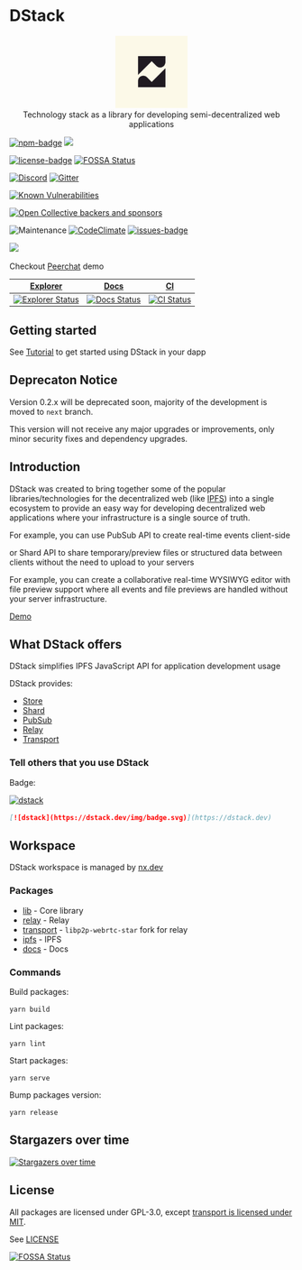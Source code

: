# DStack

<p align="center">
  <img alt="logo" width="128" src="./docs/static/img/logo.svg" />
  <br />
  Technology stack as a library for developing semi-decentralized web applications
</p>

[![npm-badge]][npm] ![](https://badgen.net/npm/types/@dstack-js/lib)

[![license-badge]][license] [![FOSSA Status][fossa-badge]][fossa]

[![Discord][discord-badge]][discord] [![Gitter](https://badges.gitter.im/dstack-chat/community.svg)](https://gitter.im/dstack-chat/community?utm_source=badge&utm_medium=badge&utm_campaign=pr-badge&utm_content=body_badge)

[![Known Vulnerabilities](https://snyk.io/test/github/dstack-js/dstack/badge.svg)](https://snyk.io/test/github/dstack-js/dstack)

[![Open Collective backers and sponsors](https://img.shields.io/opencollective/all/dstack)](https://opencollective.com/dstack)

![Maintenance](https://img.shields.io/maintenance/yes/2022) [![CodeClimate](https://api.codeclimate.com/v1/badges/79ea2d56c8d646635e7e/maintainability)](https://codeclimate.com/github/dstack-js/dstack/maintainability) [![issues-badge]][issues]

<a href="https://www.buymeacoffee.com/0x77dev"><img src="https://img.buymeacoffee.com/button-api/?text=Support Development&emoji=💸&slug=0x77dev&button_colour=000000&font_colour=ffffff&font_family=Lato&outline_colour=ffffff&coffee_colour=FFDD00" /></a>

Checkout [Peerchat](https://dstack.dev/blog/peerchat) demo

| [Explorer][explorer]                                   | [Docs][docs]                               | [CI][ci]                     |
| ------------------------------------------------------ | ------------------------------------------ | ---------------------------- |
| [![Explorer Status][explorer-badge]][explorer-deploys] | [![Docs Status][docs-badge]][docs-deploys] | [![CI Status][ci-badge]][ci] |

## Getting started

See [Tutorial](https://dstack.dev/docs/intro) to get started using DStack in your dapp

## Deprecaton Notice
Version 0.2.x will be deprecated soon, majority of the development is moved to `next` branch.

This version will not receive any major upgrades or improvements, only minor security fixes and dependency upgrades.

## Introduction

DStack was created to bring together some of the popular libraries/technologies for the decentralized web (like [IPFS](https://ipfs.io)) into a single ecosystem to provide an easy way for developing decentralized web applications where your infrastructure is a single source of truth.

For example, you can use PubSub API to create real-time events client-side

or Shard API to share temporary/preview files or structured data between clients without the need to upload to your servers

For example, you can create a collaborative real-time WYSIWYG editor with file preview support where all events and file previews are handled without your server infrastructure.

[Demo](https://imgur.com/cKjBrge)

## What DStack offers

DStack simplifies IPFS JavaScript API for application development usage

DStack provides:

- [Store](./apps/docs/store.md)
- [Shard](./apps/docs/shard.md)
- [PubSub](./apps/docs/pubsub.md)
- [Relay](./packages/relay)
- [Transport](./packages/transport)

### Tell others that you use DStack

Badge:

[![dstack](https://dstack.dev/img/badge.svg)](https://dstack.dev)

```markdown
[![dstack](https://dstack.dev/img/badge.svg)](https://dstack.dev)
```

## Workspace

DStack workspace is managed by [nx.dev](https://nx.dev)

### Packages

- [lib](./packages/lib) - Core library
- [relay](./packages/relay) - Relay
- [transport](./packages/transport) - `libp2p-webrtc-star` fork for relay
- [ipfs](./packages/ipfs) - IPFS
- [docs](./docs) - Docs

### Commands

Build packages:

```console
yarn build
```

Lint packages:

```console
yarn lint
```

Start packages:

```console
yarn serve
```

Bump packages version:

```console
yarn release
```

## Stargazers over time

[![Stargazers over time](https://starchart.cc/dstack-js/dstack.svg)](https://starchart.cc/dstack-js/dstack)

## License

All packages are licensed under GPL-3.0, except [transport is licensed under MIT](./packages/transport/LICENSE).

See [LICENSE](../LICENSE)

[![FOSSA Status](https://app.fossa.com/api/projects/git%2Bgithub.com%2Fdstack-js%2Fdstack.svg?type=large)](https://app.fossa.com/projects/git%2Bgithub.com%2Fdstack-js%2Fdstack?ref=badge_large)

[license]: https://github.com/dstack-js/dstack/blob/main/LICENSE
[license-badge]: https://img.shields.io/github/license/dstack-js/dstack
[issues]: https://github.com/dstack-js/dstack/issues
[issues-badge]: https://img.shields.io/github/issues/dstack-js/dstack
[npm]: https://www.npmjs.com/package/@dstack-js/lib
[npm-badge]: https://img.shields.io/npm/v/@dstack-js/lib
[ci]: https://github.com/dstack-js/dstack/actions/workflows/nx.yaml
[ci-badge]: https://github.com/dstack-js/dstack/actions/workflows/nx.yaml/badge.svg
[fossa-badge]: https://app.fossa.com/api/projects/git%2Bgithub.com%2Fdstack-js%2Fdstack.svg?type=shield
[fossa]: https://app.fossa.com/projects/git%2Bgithub.com%2Fdstack-js%2Fdstack
[discord-badge]: https://discordapp.com/api/guilds/890305580139446322/widget.png?style=shield
[discord]: https://discord.link/dstack
[changelog-badge]: https://img.shields.io/badge/DStack-changelog-blue
[changelog]: https://dstack.dev/changelog
[explorer]: https://explorer.dstack.dev
[explorer-badge]: https://api.netlify.com/api/v1/badges/995efbf9-cafc-4354-b597-44a13e872d34/deploy-status
[explorer-deploys]: https://app.netlify.com/sites/dstack-explorer/deploys
[docs]: https://dstack.dev
[docs-badge]: https://api.netlify.com/api/v1/badges/aa98407a-eb62-401d-a403-4ea91e55d37b/deploy-status
[docs-deploys]: https://app.netlify.com/sites/dstack-docs/deploys
